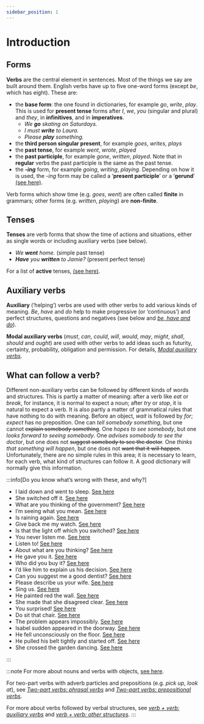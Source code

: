 ```yaml
---
sidebar_position: 1
---
```


# Introduction

## Forms

**Verbs** are the central element in sentences. Most of the things we say are built around them. English verbs have up to five one-word forms (except *be*, which has eight). These are:

- the **base form**: the one found in dictionaries, for example *go*, *write*, *play*. This is used for **present tense** forms after *I*, *we*, *you* (singular and plural) and *they*, in **infinitives**, and in **imperatives**.
  - *We **go** skating on Saturdays.*
  - *I must **write** to Laura.*
  - *Please **play** something.*
- the **third person singular present**, for example *goes*, *writes*, *plays*
- the **past tense**, for example *went*, *wrote*, *played*
- the **past participle**, for example *gone*, *written*, *played*. Note that in **regular** verbs the past participle is the same as the past tense.
- the ***\-ing*** form, for example *going*, *writing*, *playing*. Depending on how it is used, the *\-ing* form may be called a ‘**present participle**’ or a ‘**gerund**’ [(see here)](../infinitives-ing-forms-and-past-participles/ing-forms-introduction#participles-and-gerunds).

Verb forms which show time (e.g. *goes*, *went*) are often called **finite** in grammars; other forms (e.g. *written*, *playing*) are **non-finite**.

## Tenses

**Tenses** are verb forms that show the time of actions and situations, either as single words or including auxiliary verbs (see below).

- *We **went** home.* (simple past tense)
- ***Have*** *you **written** to Jamie?* (present perfect tense)

For a list of **active** tenses, [(see here)](./../passives/passive-structures-and-verb-forms).

## Auxiliary verbs

**Auxiliary** (‘helping’) verbs are used with other verbs to add various kinds of meaning. *Be*, *have* and *do* help to make progressive (or ‘continuous’) and perfect structures, questions and negatives (see below and [*be, have and do*](../be-have-and-do/be-have-and-do-introduction)).

**Modal auxiliary verbs** (*must*, *can*, *could*, *will*, *would*, *may*, *might*, *shall*, *should* and *ought*) are used with other verbs to add ideas such as futurity, certainty, probability, obligation and permission. For details, [*Modal auxiliary verbs*](../modal-auxiliary-verbs/modal-auxiliary-verbs-introduction).

## What can follow a verb?

Different non-auxiliary verbs can be followed by different kinds of words and structures. This is partly a matter of meaning: after a verb like *eat* or *break*, for instance, it is normal to expect a noun; after *try* or *stop*, it is natural to expect a verb. It is also partly a matter of grammatical rules that have nothing to do with meaning. Before an object, *wait* is followed by *for*; *expect* has no preposition. One can *tell somebody something*, but one cannot ~~explain somebody something~~. One *hopes to see somebody*, but one *looks forward to seeing somebody*. One *advises somebody to see the doctor*, but one does not ~~suggest somebody to see the doctor~~. One *thinks that something will happen*, but one does not ~~want that it will happen~~. Unfortunately, there are no simple rules in this area; it is necessary to learn, for each verb, what kind of structures can follow it. A good dictionary will normally give this information.

:::info[Do you know what’s wrong with these, and why?]

- I laid down and went to sleep. [See here](./irregular-verbs#verbs-that-are-easily-confused)
- She switched off it. [See here](./two-part-verbs-phrasal-verbs#word-order-with-objects)
- What are you thinking of the government? [See here](./non-progressive-verbs#progressive-and-non-progressive-uses)
- I’m seeing what you mean. [See here](./non-progressive-verbs#progressive-and-non-progressive-uses)
- Is raining again. [See here](./subjects-objects-and-complements#subjects)
- Give back me my watch. [See here](./two-part-verbs-phrasal-verbs#word-order-with-objects)
- Is that the light off which you switched? [See here](./two-part-verbs-phrasal-verbs#word-order-with-objects)
- You never listen me. [See here](./two-part-verbs-prepositional-verbs#verb--prepositionlisten-tolook-at)
- Listen to! [See here](./two-part-verbs-prepositional-verbs#verb--prepositionlisten-tolook-at)
- About what are you thinking? [See here](./two-part-verbs-prepositional-verbs#word-orderwhat-are-you-thinking-about)
- He gave you it. [See here](./verbs-with-two-objects#two-pronounslend-them-to-her)
- Who did you buy it? [See here](./verbs-with-two-objects#wh-questionswho-did-you-buy-it-for)
- I’d like him to explain us his decision. [See here](./verbs-with-two-objects#structures-withdonatepushcarryexplainsuggestdescribeandtakee)
- Can you suggest me a good dentist? [See here](./verbs-with-two-objects#structures-withdonatepushcarryexplainsuggestdescribeandtakee)
- Please describe us your wife. [See here](./verbs-with-two-objects#structures-withdonatepushcarryexplainsuggestdescribeandtakee)
- Sing us. [See here](./verbs-with-two-objects#one-object-or-two)
- He painted red the wall. [See here](./verb-object-complement-you-make-me-nervous#adjective-and-noun-complements)
- She made that she disagreed clear. [See here](./verb-object-complement-you-make-me-nervous#introductoryitshe-made-it-clear-that-)
- You surprised! [See here](./subjects-objects-and-complements#transitive-and-intransitive-verbs)
- Do sit that chair. [See here](./subjects-objects-and-complements#transitive-and-intransitive-verbs)
- The problem appears impossibly. [See here](./linking-verbs-be-seem-look-etc#other-uses)
- Isabel sudden appeared in the doorway. [See here](./linking-verbs-be-seem-look-etc#other-uses)
- He fell unconsciously on the floor. [See here](./linking-verbs-be-seem-look-etc#other-verbs-followed-by-adjectives)
- He pulled his belt tightly and started off. [See here](./linking-verbs-be-seem-look-etc#other-verbs-followed-by-adjectives)
- She crossed the garden dancing. [See here](./verbs-of-movement-she-ran-in-etc)

:::

:::note
For more about nouns and verbs with objects, [see here](./subjects-objects-and-complements).

For two-part verbs with adverb particles and prepositions (e.g. *pick up*, *look at*), see [*Two-part verbs: phrasal verbs*](./two-part-verbs-phrasal-verbs) and [*Two-part verbs: prepositional verbs*](./two-part-verbs-prepositional-verbs).

For more about verbs followed by verbal structures, see [*verb + verb: auxiliary verbs*](./verb-verb-auxiliary-verbs) and [*verb + verb: other structures*](verb-verb-other-structures).
:::
